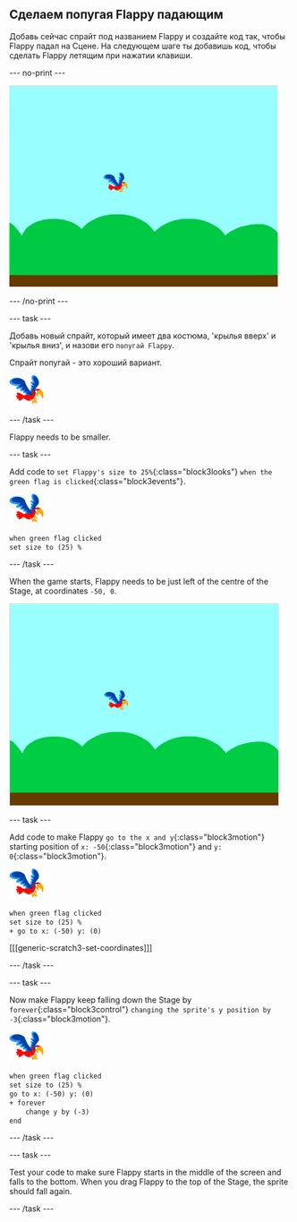 ## Сделаем попугая Flappy падающим

Добавь сейчас спрайт под названием Flappy и создайте код так, чтобы Flappy падал на Сцене. На следующем шаге ты добавишь код, чтобы сделать Flappy летящим при нажатии клавиши.

\--- no-print \---

![flappy falling animation](images/flappy-falling.gif)

\--- /no-print \---

\--- task \---

Добавь новый спрайт, который имеет два костюма, 'крылья вверх' и 'крылья вниз', и назови его `попугай Flappy`.

Спрайт попугай - это хороший вариант.

![parrot sprite](images/flappy-sprite.png)

\--- /task \---

Flappy needs to be smaller.

\--- task \---

Add code to `set Flappy's size to 25%`{:class="block3looks"} `when the green flag is clicked`{:class="block3events"}.

![parrot sprite](images/flappy-sprite.png)

```blocks3
when green flag clicked
set size to (25) %
```

\--- /task \---

When the game starts, Flappy needs to be just left of the centre of the Stage, at coordinates `-50, 0`.

![flappy shown at the start position](images/flappy-starting-position.png)

\--- task \---

Add code to make Flappy `go to the x and y`{:class="block3motion"} starting position of `x: -50`{:class="block3motion"} and `y: 0`{:class="block3motion"}.

![parrot sprite](images/flappy-sprite.png)

```blocks3
when green flag clicked
set size to (25) %
+ go to x: (-50) y: (0)
```

[[[generic-scratch3-set-coordinates]]]

\--- /task \---

\--- task \---

Now make Flappy keep falling down the Stage by `forever`{:class="block3control"} `changing the sprite's y position by -3`{:class="block3motion"}.

![parrot sprite](images/flappy-sprite.png)

```blocks3
when green flag clicked
set size to (25) %
go to x: (-50) y: (0)
+ forever 
    change y by (-3)
end
```

\--- /task \---

\--- task \---

Test your code to make sure Flappy starts in the middle of the screen and falls to the bottom. When you drag Flappy to the top of the Stage, the sprite should fall again.

\--- /task \---